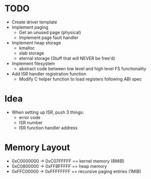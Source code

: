 # TODO
- Create driver template
- Implement paging
	- Get an unused page (physical)
	- Implement page fault handler
- Implement heap storage
	- kmalloc
	- slab storage
	- eternal storage (Stuff that will NEVER be free'd)
- Implement filesystem
	- abstract code between low level and high level FS functionality
- Add ISR handler registration function
	- Modify C helper function to load registers following ABI spec

# Idea
- When setting up ISR, push 3 things:
	- error code
	- ISR number
	- ISR function handler address

# Memory Layout
- 0xC0000000 -> 0xC07FFFFF == kernel memory (8MiB)
- 0xC0800000 -> 0xFFBFFFFF == heap memory
- 0xFFC00000 -> 0xFFFFFFFF == recursive paging entries (1MiB)